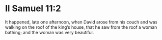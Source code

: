 # II Samuel 11:2

It happened, late one afternoon, when David arose from his couch and was walking on the roof of the king’s house, that he saw from the roof a woman bathing; and the woman was very beautiful.
